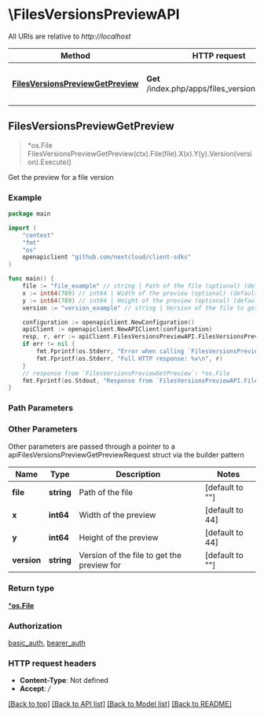 # \FilesVersionsPreviewAPI

All URIs are relative to *http://localhost*

Method | HTTP request | Description
------------- | ------------- | -------------
[**FilesVersionsPreviewGetPreview**](FilesVersionsPreviewAPI.md#FilesVersionsPreviewGetPreview) | **Get** /index.php/apps/files_versions/preview | Get the preview for a file version



## FilesVersionsPreviewGetPreview

> *os.File FilesVersionsPreviewGetPreview(ctx).File(file).X(x).Y(y).Version(version).Execute()

Get the preview for a file version

### Example

```go
package main

import (
    "context"
    "fmt"
    "os"
    openapiclient "github.com/nextcloud/client-sdks"
)

func main() {
    file := "file_example" // string | Path of the file (optional) (default to "")
    x := int64(789) // int64 | Width of the preview (optional) (default to 44)
    y := int64(789) // int64 | Height of the preview (optional) (default to 44)
    version := "version_example" // string | Version of the file to get the preview for (optional) (default to "")

    configuration := openapiclient.NewConfiguration()
    apiClient := openapiclient.NewAPIClient(configuration)
    resp, r, err := apiClient.FilesVersionsPreviewAPI.FilesVersionsPreviewGetPreview(context.Background()).File(file).X(x).Y(y).Version(version).Execute()
    if err != nil {
        fmt.Fprintf(os.Stderr, "Error when calling `FilesVersionsPreviewAPI.FilesVersionsPreviewGetPreview``: %v\n", err)
        fmt.Fprintf(os.Stderr, "Full HTTP response: %v\n", r)
    }
    // response from `FilesVersionsPreviewGetPreview`: *os.File
    fmt.Fprintf(os.Stdout, "Response from `FilesVersionsPreviewAPI.FilesVersionsPreviewGetPreview`: %v\n", resp)
}
```

### Path Parameters



### Other Parameters

Other parameters are passed through a pointer to a apiFilesVersionsPreviewGetPreviewRequest struct via the builder pattern


Name | Type | Description  | Notes
------------- | ------------- | ------------- | -------------
 **file** | **string** | Path of the file | [default to &quot;&quot;]
 **x** | **int64** | Width of the preview | [default to 44]
 **y** | **int64** | Height of the preview | [default to 44]
 **version** | **string** | Version of the file to get the preview for | [default to &quot;&quot;]

### Return type

[***os.File**](*os.File.md)

### Authorization

[basic_auth](../README.md#basic_auth), [bearer_auth](../README.md#bearer_auth)

### HTTP request headers

- **Content-Type**: Not defined
- **Accept**: */*

[[Back to top]](#) [[Back to API list]](../README.md#documentation-for-api-endpoints)
[[Back to Model list]](../README.md#documentation-for-models)
[[Back to README]](../README.md)

